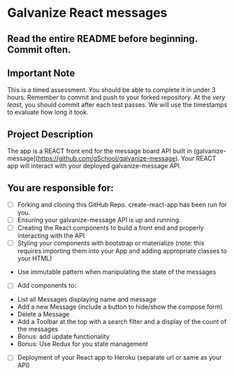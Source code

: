 # Galvanize React messages

## Read the entire README before beginning. Commit often.

## Important Note

This is a timed assessment.  You should be able to complete it in under 3 hours.  Remember to commit and push to your forked repository. At the _very least_, you should commit after each test passes. We will use the timestamps to evaluate how long it took.

## Project Description

The app is a REACT front end for the message board API built in (galvanize-message](https://github.com/gSchool/galvanize-message).  Your REACT app will interact with your deployed galvanize-message API.

## You are responsible for:

- [ ] Forking and cloning this GitHub Repo.  create-react-app has been run for you.
- [ ] Ensuring your galvanize-message API is up and running.
- [ ] Creating the React components to build a front end and properly interacting with the API
- [ ] Styling your components with bootstrap or materialize (note: this requires importing them into your App and adding appropriate classes to your HTML)
- Use immutable pattern when manipulating the state of the messages
- [ ] Add components to:
+ List all Messages displaying name and message
+ Add a new Message (include a button to hide/show the compose form)
+ Delete a Message
+ Add a Toolbar at the top with a search filter and a display of the count of the messages 
+ Bonus: add update functionality
+ Bonus: Use Redux for you state management
- [ ] Deployment of your React app to Heroku (separate url or same as your API)
